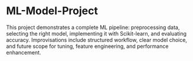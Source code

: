 # ML-Model-Project
This project demonstrates a complete ML pipeline: preprocessing data, selecting the right model, implementing it with Scikit-learn, and evaluating accuracy. Improvisations include structured workflow, clear model choice, and future scope for tuning, feature engineering, and performance enhancement.
